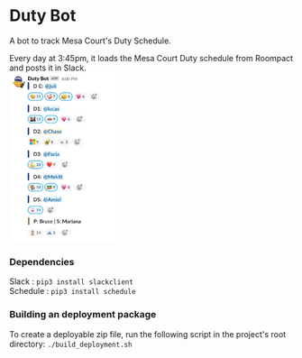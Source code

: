 # Duty Bot
A bot to track Mesa Court's Duty Schedule.

Every day at 3:45pm, it loads the Mesa Court Duty schedule from Roompact and posts it in Slack.  
<img src="assets/screenshots/duty-team.png" height=300px>

### Dependencies
Slack : `pip3 install slackclient`  
Schedule : `pip3 install schedule`

### Building an deployment package
To create a deployable zip file, run the following script in the project's root directory: `./build_deployment.sh`
